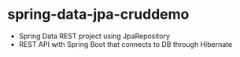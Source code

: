 # spring-data-jpa-cruddemo
- Spring Data REST project using JpaRepository 
- REST API with Spring Boot that connects to DB through Hibernate
